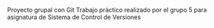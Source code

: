 Proyecto grupal con Git
Trabajo práctico realizado por el grupo 5 para asignatura de Sistema de Control de Versiones
